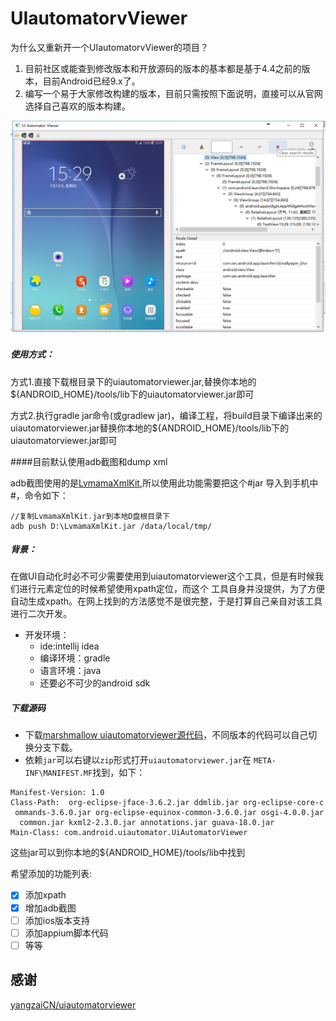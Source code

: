 UIautomatorvViewer
===

为什么又重新开一个UIautomatorvViewer的项目？
1. 目前社区或能查到修改版本和开放源码的版本的基本都是基于4.4之前的版本，目前Android已经9.x了。
2. 编写一个易于大家修改构建的版本，目前只需按照下面说明，直接可以从官网选择自己喜欢的版本构建。

![adb](./images/adb.png)

##### 使用方式：
方式1.直接下载根目录下的uiautomatorviewer.jar,替换你本地的${ANDROID_HOME}/tools/lib下的uiautomatorviewer.jar即可

方式2.执行gradle jar命令(或gradlew jar)，编译工程，将build目录下编译出来的uiautomatorviewer.jar替换你本地的${ANDROID_HOME}/tools/lib下的uiautomatorviewer.jar即可

####目前默认使用adb截图和dump xml

adb截图使用的是[LvmamaXmlKit](https://testerhome.com/topics/12459),所以使用此功能需要把这个#jar 导入到手机中#，命令如下：
```
//复制LvmamaXmlKit.jar到本地D盘根目录下
adb push D:\LvmamaXmlKit.jar /data/local/tmp/
```

##### 背景：
在做UI自动化时必不可少需要使用到uiautomatorviewer这个工具，但是有时候我们进行元素定位的时候希望使用xpath定位，而这个 工具自身并没提供，为了方便自动生成xpath。在网上找到的方法感觉不是很完整，于是打算自己亲自对该工具进行二次开发。
- 开发环境：
    - ide:intellij idea
    - 编译环境：gradle
    - 语言环境：java
    - 还要必不可少的android sdk
    
    
##### 下载源码
- 下载[marshmallow uiautomatorviewer源代码](https://android.googlesource.com/platform/tools/swt/+/marshmallow-mr3-release/uiautomatorviewer/)，不同版本的代码可以自己切换分支下载。
- 依赖`jar`可以右键以`zip`形式打开`uiautomatorviewer.jar`在 `META-INF\MANIFEST.MF`找到，如下：
```
Manifest-Version: 1.0
Class-Path:  org-eclipse-jface-3.6.2.jar ddmlib.jar org-eclipse-core-c
 ommands-3.6.0.jar org-eclipse-equinox-common-3.6.0.jar osgi-4.0.0.jar
  common.jar kxml2-2.3.0.jar annotations.jar guava-18.0.jar
Main-Class: com.android.uiautomator.UiAutomatorViewer
```
这些jar可以到你本地的${ANDROID_HOME}/tools/lib中找到

希望添加的功能列表:

* [x] 添加xpath
* [x] 增加adb截图
* [ ] 添加ios版本支持
* [ ] 添加appium脚本代码
* [ ] 等等

感谢
---
[yangzaiCN/uiautomatorviewer](https://github.com/yangzaiCN/uiautomatorviewer)